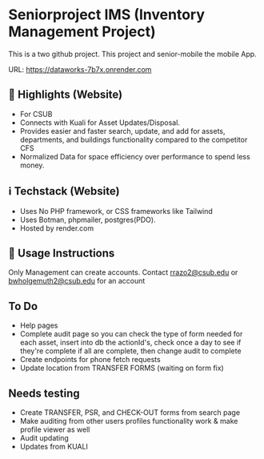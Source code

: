 # Seniorproject IMS (Inventory Management Project)
This is a two github project. This project and senior-mobile the mobile App.

URL: https://dataworks-7b7x.onrender.com
## 🌟 Highlights (Website)
- For CSUB
- Connects with Kuali for Asset Updates/Disposal.
- Provides easier and faster search, update, and add for assets, departments, and buildings functionality compared to the competitor CFS
- Normalized Data for space efficiency over performance to spend less money.
## ℹ️ Techstack (Website)
- Uses No PHP framework, or CSS frameworks like Tailwind
- Uses Botman, phpmailer, postgres(PDO).
- Hosted by render.com
## 🚀 Usage Instructions
Only Management can create accounts. Contact rrazo2@csub.edu or bwholgemuth2@csub.edu for an account
## To Do
- Help pages 
- Complete audit page so you can check the type of form needed for each asset,
insert into db the actionId's, check once a day to see if they're complete if
all are complete, then change audit to complete
- Create endpoints for phone fetch requests
- Update location from TRANSFER FORMS (waiting on form fix)
## Needs testing
- Create TRANSFER, PSR, and CHECK-OUT forms from search page
- Make auditing from other users profiles functionality work & make profile
  viewer as well
- Audit updating
- Updates from KUALI 
